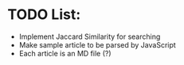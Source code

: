 # TODO List:
- Implement Jaccard Similarity for searching
- Make sample article to be parsed by JavaScript
- Each article is an MD file (?)

